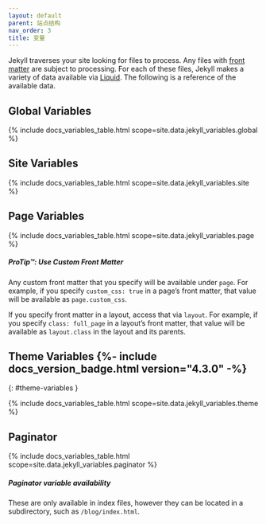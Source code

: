 ```yaml
---
layout: default
parent: 站点结构
nav_order: 3
title: 变量
---
```


Jekyll traverses your site looking for files to process. Any files with
[front matter](/docs/front-matter/) are subject to processing. For each of these
files, Jekyll makes a variety of data available via [Liquid](/docs/liquid/).
The following is a reference of the available data.

## Global Variables

{% include docs_variables_table.html scope=site.data.jekyll_variables.global %}

## Site Variables

{% include docs_variables_table.html scope=site.data.jekyll_variables.site %}

## Page Variables

{% include docs_variables_table.html scope=site.data.jekyll_variables.page %}

<div class="note">
  <h5>ProTip™: Use Custom Front Matter</h5>
  <p>
    Any custom front matter that you specify will be available under
    <code>page</code>. For example, if you specify <code>custom_css: true</code>
    in a page’s front matter, that value will be available as <code>page.custom_css</code>.
  </p>
  <p>
    If you specify front matter in a layout, access that via <code>layout</code>.
    For example, if you specify <code>class: full_page</code> in a layout’s front matter,
    that value will be available as <code>layout.class</code> in the layout and its parents.
  </p>
</div>

## Theme Variables {%- include docs_version_badge.html version="4.3.0" -%}
{: #theme-variables }

{% include docs_variables_table.html scope=site.data.jekyll_variables.theme %}

## Paginator

{% include docs_variables_table.html scope=site.data.jekyll_variables.paginator %}

<div class="note info">
  <h5>Paginator variable availability</h5>
  <p>
    These are only available in index files, however they can be located in a subdirectory,
    such as <code>/blog/index.html</code>.
  </p>
</div>
